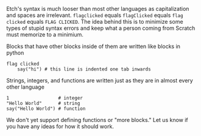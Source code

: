 Etch's syntax is much looser than most other languages as capitalization and spaces are irrelevant. `flagclicked` equals `flagClicked` equals `flag clicked` equals `FLAG CLICKED`. The idea behind this is to minimize some types of stupid syntax errors and keep what a person coming from Scratch must memorize to a minimium.

Blocks that have other blocks inside of them are written like blocks in python

    flag clicked
        say("hi") # this line is indented one tab inwards
        
Strings, integers, and functions are written just as they are in almost every other language

    1                  # integer
    "Hello World"      # string
    say("Hello World") # function
    
We don't yet support defining functions or "more blocks." Let us know if you have any ideas for how it should work.